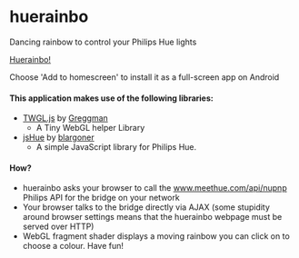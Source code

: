 # huerainbo
Dancing rainbow to control your Philips Hue lights

[Huerainbo!](http://kk2j.com/huerainbo/index.html)

Choose 'Add to homescreen' to install it as a full-screen app on Android

#### This application makes use of the following libraries:
* [TWGL.js](https://github.com/greggman/twgl.js) by [Greggman](https://github.com/greggman)
  - A Tiny WebGL helper Library
* [jsHue](https://github.com/blargoner/jshue) by [blargoner](https://github.com/blargoner)
  - A simple JavaScript library for Philips Hue.

#### How?

* huerainbo asks your browser to call the www.meethue.com/api/nupnp Philips API for the bridge on your network
* Your browser talks to the bridge  directly via AJAX (some stupidity around browser settings means that
 the huerainbo webpage must be served over HTTP)
* WebGL fragment shader displays a moving rainbow you can click on to choose a colour. Have fun!
 